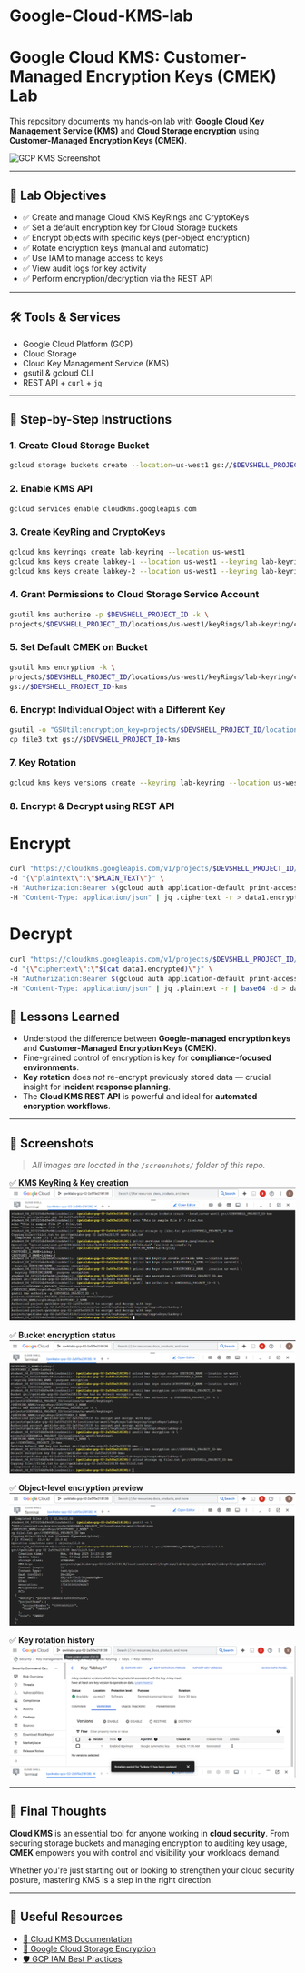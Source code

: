 # Google-Cloud-KMS-lab
# Google Cloud KMS: Customer-Managed Encryption Keys (CMEK) Lab

This repository documents my hands-on lab with **Google Cloud Key Management Service (KMS)** and **Cloud Storage encryption** using **Customer-Managed Encryption Keys (CMEK)**.

![GCP KMS Screenshot](screenshots/kms-overview.png) <!-- Replace with your actual image paths -->

---

## 🚀 Lab Objectives

- ✅ Create and manage Cloud KMS KeyRings and CryptoKeys
- ✅ Set a default encryption key for Cloud Storage buckets
- ✅ Encrypt objects with specific keys (per-object encryption)
- ✅ Rotate encryption keys (manual and automatic)
- ✅ Use IAM to manage access to keys
- ✅ View audit logs for key activity
- ✅ Perform encryption/decryption via the REST API

---

## 🛠️ Tools & Services

- Google Cloud Platform (GCP)
- Cloud Storage
- Cloud Key Management Service (KMS)
- gsutil & gcloud CLI
- REST API + `curl` + `jq`

---

## 📂 Step-by-Step Instructions

### 1. Create Cloud Storage Bucket
```bash
gcloud storage buckets create --location=us-west1 gs://$DEVSHELL_PROJECT_ID-kms
```

### 2. Enable KMS API
```bash
gcloud services enable cloudkms.googleapis.com
```

### 3. Create KeyRing and CryptoKeys
```bash
gcloud kms keyrings create lab-keyring --location us-west1
gcloud kms keys create labkey-1 --location us-west1 --keyring lab-keyring --purpose encryption
gcloud kms keys create labkey-2 --location us-west1 --keyring lab-keyring --purpose encryption
```

### 4. Grant Permissions to Cloud Storage Service Account
```bash
gsutil kms authorize -p $DEVSHELL_PROJECT_ID -k \
projects/$DEVSHELL_PROJECT_ID/locations/us-west1/keyRings/lab-keyring/cryptoKeys/labkey-1
```

### 5. Set Default CMEK on Bucket
```bash
gsutil kms encryption -k \
projects/$DEVSHELL_PROJECT_ID/locations/us-west1/keyRings/lab-keyring/cryptoKeys/labkey-1 \
gs://$DEVSHELL_PROJECT_ID-kms
```

### 6. Encrypt Individual Object with a Different Key
```bash
gsutil -o "GSUtil:encryption_key=projects/$DEVSHELL_PROJECT_ID/locations/us-west1/keyRings/lab-keyring/cryptoKeys/labkey-2" \
cp file3.txt gs://$DEVSHELL_PROJECT_ID-kms
```

### 7. Key Rotation
```bash
gcloud kms keys versions create --keyring lab-keyring --location us-west1 --key labkey-2
```

### 8. Encrypt & Decrypt using REST API
# Encrypt
```bash
curl "https://cloudkms.googleapis.com/v1/projects/$DEVSHELL_PROJECT_ID/locations/us-west1/keyRings/lab-keyring/cryptoKeys/labkey-1:encrypt" \
-d "{\"plaintext\":\"$PLAIN_TEXT\"}" \
-H "Authorization:Bearer $(gcloud auth application-default print-access-token)" \
-H "Content-Type: application/json" | jq .ciphertext -r > data1.encrypted
```
# Decrypt
```bash
curl "https://cloudkms.googleapis.com/v1/projects/$DEVSHELL_PROJECT_ID/locations/us-west1/keyRings/lab-keyring/cryptoKeys/labkey-1:decrypt" \
-d "{\"ciphertext\":\"$(cat data1.encrypted)\"}" \
-H "Authorization:Bearer $(gcloud auth application-default print-access-token)" \
-H "Content-Type: application/json" | jq .plaintext -r | base64 -d > data1.decrypted

```

## 🧠 Lessons Learned

- Understood the difference between **Google-managed encryption keys** and **Customer-Managed Encryption Keys (CMEK)**.
- Fine-grained control of encryption is key for **compliance-focused environments**.
- **Key rotation** does *not* re-encrypt previously stored data — crucial insight for **incident response planning**.
- The **Cloud KMS REST API** is powerful and ideal for **automated encryption workflows**.

---

## 📸 Screenshots

> _All images are located in the `/screenshots/` folder of this repo._

✅ **KMS KeyRing & Key creation**  
![KeyRing Creation](/screenshots/keyring_creation.png)

✅ **Bucket encryption status**  
![Bucket Encryption](/screenshots/bucket_encryption_status.png)

✅ **Object-level encryption preview**  
![Object Encryption](/screenshots/object_level_encryption.png)

✅ **Key rotation history**  
![Key Rotation](/screenshots/key_rotation_history.png)

---

## 🏁 Final Thoughts

**Cloud KMS** is an essential tool for anyone working in **cloud security**. From securing storage buckets and managing encryption to auditing key usage, **CMEK** empowers you with control and visibility your workloads demand.

Whether you're just starting out or looking to strengthen your cloud security posture, mastering KMS is a step in the right direction.

---

## 🔗 Useful Resources

- [📘 Cloud KMS Documentation](https://cloud.google.com/kms/docs)
- [🔐 Google Cloud Storage Encryption](https://cloud.google.com/storage/docs/encryption)
- [🛡️ GCP IAM Best Practices](https://cloud.google.com/iam/docs/best-practices)




